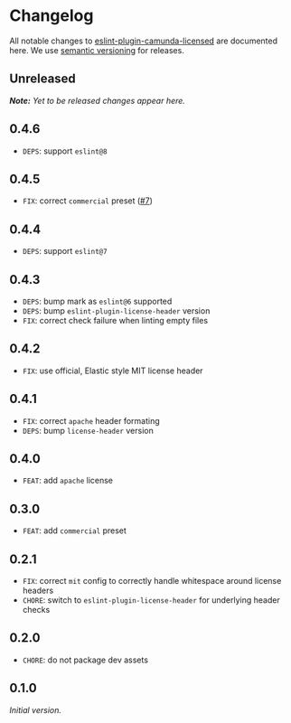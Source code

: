 # Changelog

All notable changes to [eslint-plugin-camunda-licensed](https://github.com/camunda/eslint-plugin-camunda-licensed) are documented here. We use [semantic versioning](http://semver.org/) for releases.

## Unreleased

___Note:__ Yet to be released changes appear here._

## 0.4.6

* `DEPS`: support `eslint@8`

## 0.4.5

* `FIX`: correct `commercial` preset ([#7](https://github.com/camunda/eslint-plugin-camunda-licensed/pull/7))

## 0.4.4

* `DEPS`: support `eslint@7`

## 0.4.3

* `DEPS`: bump mark as `eslint@6` supported
* `DEPS`: bump `eslint-plugin-license-header` version
* `FIX`: correct check failure when linting empty files

## 0.4.2

* `FIX`: use official, Elastic style MIT license header

## 0.4.1

* `FIX`: correct `apache` header formating
* `DEPS`: bump `license-header` version

## 0.4.0

* `FEAT`: add `apache` license

## 0.3.0

* `FEAT`: add `commercial` preset

## 0.2.1

* `FIX`: correct `mit` config to correctly handle whitespace around license headers
* `CHORE`: switch to `eslint-plugin-license-header` for underlying header checks

## 0.2.0

* `CHORE`: do not package dev assets

## 0.1.0

_Initial version._
